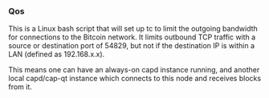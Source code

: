 ### Qos ###

This is a Linux bash script that will set up tc to limit the outgoing bandwidth for connections to the Bitcoin network. It limits outbound TCP traffic with a source or destination port of 54829, but not if the destination IP is within a LAN (defined as 192.168.x.x).

This means one can have an always-on capd instance running, and another local capd/cap-qt instance which connects to this node and receives blocks from it.
